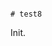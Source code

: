                                                                                                                                                                                                                                                                                                                                                                                                                                                                                                                                                                                                                                                             # test8

Init.
